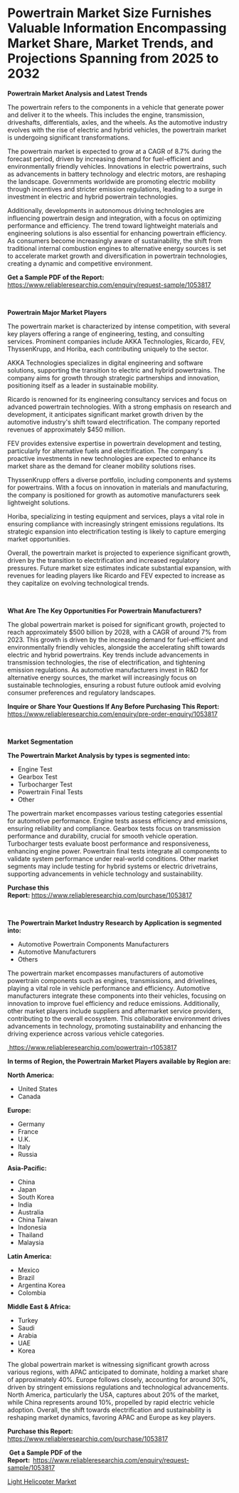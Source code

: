 <p><h1>Powertrain Market Size Furnishes Valuable Information Encompassing Market Share, Market Trends, and Projections Spanning from 2025 to 2032</h1></p><p><strong>Powertrain Market Analysis and Latest Trends</strong></p>
<p><p>The powertrain refers to the components in a vehicle that generate power and deliver it to the wheels. This includes the engine, transmission, driveshafts, differentials, axles, and the wheels. As the automotive industry evolves with the rise of electric and hybrid vehicles, the powertrain market is undergoing significant transformations.</p><p>The powertrain market is expected to grow at a CAGR of 8.7% during the forecast period, driven by increasing demand for fuel-efficient and environmentally friendly vehicles. Innovations in electric powertrains, such as advancements in battery technology and electric motors, are reshaping the landscape. Governments worldwide are promoting electric mobility through incentives and stricter emission regulations, leading to a surge in investment in electric and hybrid powertrain technologies.</p><p>Additionally, developments in autonomous driving technologies are influencing powertrain design and integration, with a focus on optimizing performance and efficiency. The trend toward lightweight materials and engineering solutions is also essential for enhancing powertrain efficiency. As consumers become increasingly aware of sustainability, the shift from traditional internal combustion engines to alternative energy sources is set to accelerate market growth and diversification in powertrain technologies, creating a dynamic and competitive environment.</p></p>
<p><strong>Get a Sample PDF of the Report:&nbsp;</strong> <a href="https://www.reliableresearchiq.com/enquiry/request-sample/1053817?utm_campaign=2780&utm_medium=2&utm_source=Github&utm_content=ia&utm_term=30032025&utm_id=powertrain">https://www.reliableresearchiq.com/enquiry/request-sample/1053817</a></p>
<p>&nbsp;</p>
<p><strong>Powertrain Major Market Players</strong></p>
<p><p>The powertrain market is characterized by intense competition, with several key players offering a range of engineering, testing, and consulting services. Prominent companies include AKKA Technologies, Ricardo, FEV, ThyssenKrupp, and Horiba, each contributing uniquely to the sector.</p><p>AKKA Technologies specializes in digital engineering and software solutions, supporting the transition to electric and hybrid powertrains. The company aims for growth through strategic partnerships and innovation, positioning itself as a leader in sustainable mobility.</p><p>Ricardo is renowned for its engineering consultancy services and focus on advanced powertrain technologies. With a strong emphasis on research and development, it anticipates significant market growth driven by the automotive industry's shift toward electrification. The company reported revenues of approximately $450 million.</p><p>FEV provides extensive expertise in powertrain development and testing, particularly for alternative fuels and electrification. The company's proactive investments in new technologies are expected to enhance its market share as the demand for cleaner mobility solutions rises.</p><p>ThyssenKrupp offers a diverse portfolio, including components and systems for powertrains. With a focus on innovation in materials and manufacturing, the company is positioned for growth as automotive manufacturers seek lightweight solutions.</p><p>Horiba, specializing in testing equipment and services, plays a vital role in ensuring compliance with increasingly stringent emissions regulations. Its strategic expansion into electrification testing is likely to capture emerging market opportunities.</p><p>Overall, the powertrain market is projected to experience significant growth, driven by the transition to electrification and increased regulatory pressures. Future market size estimates indicate substantial expansion, with revenues for leading players like Ricardo and FEV expected to increase as they capitalize on evolving technological trends.</p></p>
<p>&nbsp;</p>
<p><strong>What Are The Key Opportunities For Powertrain Manufacturers?</strong></p>
<p><p>The global powertrain market is poised for significant growth, projected to reach approximately $500 billion by 2028, with a CAGR of around 7% from 2023. This growth is driven by the increasing demand for fuel-efficient and environmentally friendly vehicles, alongside the accelerating shift towards electric and hybrid powertrains. Key trends include advancements in transmission technologies, the rise of electrification, and tightening emission regulations. As automotive manufacturers invest in R&D for alternative energy sources, the market will increasingly focus on sustainable technologies, ensuring a robust future outlook amid evolving consumer preferences and regulatory landscapes.</p></p>
<p><strong>Inquire or Share Your Questions If Any Before Purchasing This Report:</strong> <a href="https://www.reliableresearchiq.com/enquiry/pre-order-enquiry/1053817?utm_campaign=2780&utm_medium=2&utm_source=Github&utm_content=ia&utm_term=30032025&utm_id=powertrain">https://www.reliableresearchiq.com/enquiry/pre-order-enquiry/1053817</a></p>
<p>&nbsp;</p>
<p><strong>Market Segmentation</strong></p>
<p><strong>The Powertrain Market Analysis by types is segmented into:</strong></p>
<p><ul><li>Engine Test</li><li>Gearbox Test</li><li>Turbocharger Test</li><li>Powertrain Final Tests</li><li>Other</li></ul></p>
<p><p>The powertrain market encompasses various testing categories essential for automotive performance. Engine tests assess efficiency and emissions, ensuring reliability and compliance. Gearbox tests focus on transmission performance and durability, crucial for smooth vehicle operation. Turbocharger tests evaluate boost performance and responsiveness, enhancing engine power. Powertrain final tests integrate all components to validate system performance under real-world conditions. Other market segments may include testing for hybrid systems or electric drivetrains, supporting advancements in vehicle technology and sustainability.</p></p>
<p><strong>Purchase this Report:&nbsp;</strong><a href="https://www.reliableresearchiq.com/purchase/1053817?utm_campaign=2780&utm_medium=2&utm_source=Github&utm_content=ia&utm_term=30032025&utm_id=powertrain">https://www.reliableresearchiq.com/purchase/1053817</a></p>
<p>&nbsp;</p>
<p><strong>The Powertrain Market Industry Research by Application is segmented into:</strong></p>
<p><ul><li>Automotive Powertrain Components Manufacturers</li><li>Automotive Manufacturers</li><li>Others</li></ul></p>
<p><p>The powertrain market encompasses manufacturers of automotive powertrain components such as engines, transmissions, and drivelines, playing a vital role in vehicle performance and efficiency. Automotive manufacturers integrate these components into their vehicles, focusing on innovation to improve fuel efficiency and reduce emissions. Additionally, other market players include suppliers and aftermarket service providers, contributing to the overall ecosystem. This collaborative environment drives advancements in technology, promoting sustainability and enhancing the driving experience across various vehicle categories.</p></p>
<p><a href="https://www.reliableresearchiq.com/powertrain-r1053817?utm_campaign=2780&utm_medium=2&utm_source=Github&utm_content=ia&utm_term=30032025&utm_id=powertrain">&nbsp;https://www.reliableresearchiq.com/powertrain-r1053817</a></p>
<p><strong>In terms of Region, the Powertrain Market Players available by Region are:</strong></p>
<p>
    <p> <strong> North America: </strong>
        <ul>
            <li>United States</li>
            <li>Canada</li>
        </ul>
        </p> 
    <p> <strong> Europe: </strong>
        <ul>
            <li>Germany</li>
            <li>France</li>
            <li>U.K.</li>
            <li>Italy</li>
            <li>Russia</li>
        </ul>
        </p> 
    <p> <strong> Asia-Pacific: </strong>
        <ul>
            <li>China</li>
            <li>Japan</li>
            <li>South Korea</li>
            <li>India</li>
            <li>Australia</li>
            <li>China Taiwan</li>
            <li>Indonesia</li>
            <li>Thailand</li>
            <li>Malaysia</li>
        </ul>
        </p> 
    <p> <strong> Latin America: </strong>
        <ul>
            <li>Mexico</li>
            <li>Brazil</li>
            <li>Argentina Korea</li>
            <li>Colombia</li>
        </ul>
        </p> 
    <p> <strong> Middle East & Africa: </strong>
        <ul>
            <li>Turkey</li>
            <li>Saudi</li>
            <li>Arabia</li>
            <li>UAE</li>
            <li>Korea</li>
        </ul>
    </p>
    </p>
<p><p>The global powertrain market is witnessing significant growth across various regions, with APAC anticipated to dominate, holding a market share of approximately 40%. Europe follows closely, accounting for around 30%, driven by stringent emissions regulations and technological advancements. North America, particularly the USA, captures about 20% of the market, while China represents around 10%, propelled by rapid electric vehicle adoption. Overall, the shift towards electrification and sustainability is reshaping market dynamics, favoring APAC and Europe as key players.</p></p>
<p><strong>Purchase this Report: </strong><a href="https://www.reliableresearchiq.com/purchase/1053817?utm_campaign=2780&utm_medium=2&utm_source=Github&utm_content=ia&utm_term=30032025&utm_id=powertrain">https://www.reliableresearchiq.com/purchase/1053817</a></p>
<p>&nbsp;<strong>Get a Sample PDF of the Report:&nbsp;&nbsp;</strong><a href="https://www.reliableresearchiq.com/enquiry/request-sample/1053817?utm_campaign=2780&utm_medium=2&utm_source=Github&utm_content=ia&utm_term=30032025&utm_id=powertrain">https://www.reliableresearchiq.com/enquiry/request-sample/1053817</a></p>
<p><strong></strong></p>
<p><p><a href="https://github.com/memorirummy/Market-Research-Report-List-1/blob/main/light-helicopter-market.md?utm_campaign=2780&utm_medium=2&utm_source=Github&utm_content=ia&utm_term=30032025&utm_id=powertrain">Light Helicopter Market</a></p></p>